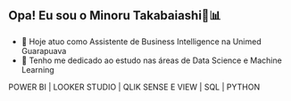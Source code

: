 ## Opa! Eu sou o Minoru Takabaiashi👋📊

- 🔭 Hoje atuo como Assistente de Business Intelligence na Unimed Guarapuava 
- 🌱 Tenho me dedicado ao estudo nas áreas de Data Science e Machine Learning 

POWER BI | LOOKER STUDIO | QLIK SENSE E VIEW | SQL | PYTHON 
